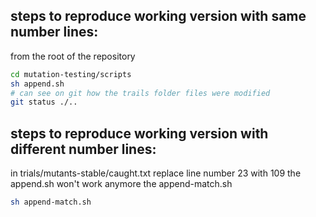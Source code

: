 ## steps to reproduce working version with same number lines:

from the root of the repository

```bash
cd mutation-testing/scripts
sh append.sh
# can see on git how the trails folder files were modified
git status ./..
```

## steps to reproduce working version with different number lines:

in trials/mutants-stable/caught.txt replace line number 23 with 109
the append.sh won't work anymore
the append-match.sh

```bash
sh append-match.sh

```
